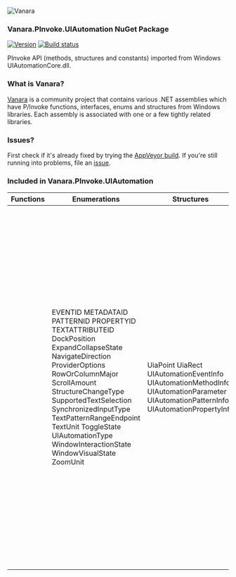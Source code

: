 ﻿![Vanara](https://raw.githubusercontent.com/dahall/Vanara/master/docs/icons/VanaraHeading.png)
### **Vanara.PInvoke.UIAutomation NuGet Package**
[![Version](https://img.shields.io/nuget/v/Vanara.PInvoke.UIAutomation?label=NuGet&style=flat-square)](https://github.com/dahall/Vanara/releases)
[![Build status](https://img.shields.io/appveyor/build/dahall/vanara?label=AppVeyor%20build&style=flat-square)](https://ci.appveyor.com/project/dahall/vanara)

PInvoke API (methods, structures and constants) imported from Windows UIAutomationCore.dll.

### **What is Vanara?**

[Vanara](https://github.com/dahall/Vanara) is a community project that contains various .NET assemblies which have P/Invoke functions, interfaces, enums and structures from Windows libraries. Each assembly is associated with one or a few tightly related libraries.

### **Issues?**

First check if it's already fixed by trying the [AppVeyor build](https://ci.appveyor.com/nuget/vanara-prerelease).
If you're still running into problems, file an [issue](https://github.com/dahall/Vanara/issues).

### **Included in Vanara.PInvoke.UIAutomation**

Functions | Enumerations | Structures | Interfaces
--- | --- | --- | ---
&nbsp; | EVENTID METADATAID PATTERNID PROPERTYID TEXTATTRIBUTEID DockPosition ExpandCollapseState NavigateDirection ProviderOptions RowOrColumnMajor ScrollAmount StructureChangeType SupportedTextSelection SynchronizedInputType TextPatternRangeEndpoint TextUnit ToggleState UIAutomationType WindowInteractionState WindowVisualState ZoomUnit                                                                                       | UiaPoint UiaRect UIAutomationEventInfo UIAutomationMethodInfo UIAutomationParameter UIAutomationPatternInfo UIAutomationPropertyInfo                                                                                                     | IAccessibleEx IAccessibleHostingElementProviders IAnnotationProvider ICustomNavigationProvider IDockProvider IDragProvider IDropTargetProvider IExpandCollapseProvider IGridItemProvider IGridProvider IInvokeProvider IItemContainerProvider ILegacyIAccessibleProvider IMultipleViewProvider IObjectModelProvider IProxyProviderWinEventHandler IProxyProviderWinEventSink IRangeValueProvider IRawElementProviderAdviseEvents IRawElementProviderFragment IRawElementProviderFragmentRoot IRawElementProviderHostingAccessibles IRawElementProviderHwndOverride IRawElementProviderSimple IRawElementProviderSimple2 IRawElementProviderSimple3 IRawElementProviderWindowlessSite IScrollItemProvider IScrollProvider ISelectionItemProvider ISelectionProvider ISelectionProvider2 ISpreadsheetItemProvider ISpreadsheetProvider IStylesProvider ISynchronizedInputProvider ITableItemProvider ITableProvider ITextChildProvider ITextEditProvider ITextProvider ITextProvider2 ITextRangeProvider ITextRangeProvider2 IToggleProvider ITransformProvider ITransformProvider2 IUIAutomationPatternHandler IUIAutomationPatternInstance IUIAutomationRegistrar IValueProvider IVirtualizedItemProvider IWindowProvider                                                      
